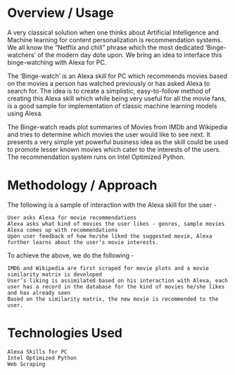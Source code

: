 # Overview / Usage

A very classical solution when one thinks about Artificial Intelligence and Machine learning for content personalization is recommendation systems. We all know the “Netflix and chill” phrase which the most dedicated ‘Binge-watchers’ of the modern day dote upon. We bring an idea to interface this binge-watching with Alexa for PC.

The ‘Binge-watch’ is an Alexa skill for PC which recommends movies based on the movies a person has watched previously or has asked Alexa to search for. The idea is to create a simplistic, easy-to-follow method of creating this Alexa skill which while being very useful for all the movie fans, is a good sample for implementation of classic machine learning models using Alexa.

The Binge-watch reads plot summaries of Movies from IMDb and Wikipedia and tries to determine which movies the user would like to see next. It presents a very simple yet powerful business idea as the skill could be used to promote lesser known movies which cater to the interests of the users. The recommendation system runs on Intel Optimized Python.

# Methodology / Approach

The following is a sample of interaction with the Alexa skill for the user -

    User asks Alexa for movie recommendations
    Alexa asks what kind of movies the user likes - genres, sample movies
    Alexa comes up with recommendations
    Upon user feedback of how he/she liked the suggested movie, Alexa further learns about the user’s movie interests.

To achieve the above, we do the following -

    IMDb and Wikipedia are first scraped for movie plots and a movie similarity matrix is developed
    User’s liking is assimilated based on his interaction with Alexa, each user has a record in the database for the kind of movies he/she likes and has already seen
    Based on the similarity matrix, the new movie is recommended to the user.

# Technologies Used

    Alexa Skills for PC
    Intel Optimized Python
    Web Scraping
